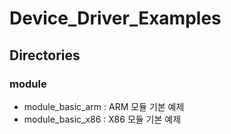 # Device_Driver_Examples   
## Directories   
### module   
* module_basic_arm : ARM 모듈 기본 예제   
* module_basic_x86 : X86 모듈 기본 예제   
